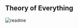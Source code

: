 ## Theory of Everything

![readme](https://user-images.githubusercontent.com/25152247/204652391-95d06df7-5a44-4b93-a018-7b636045ee0d.png)
